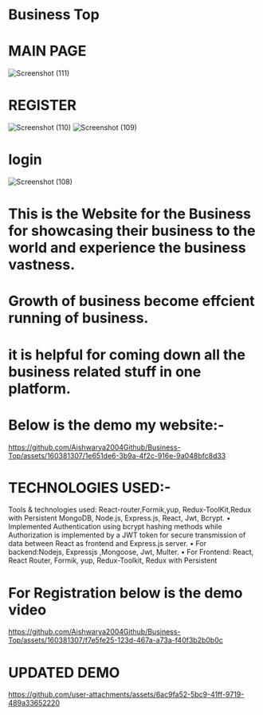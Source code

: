# Business Top

# MAIN PAGE
![Screenshot (111)](https://github.com/Aishwarya2004Github/Business-Top/assets/160381307/8c770137-498d-4518-a8bf-b7996ee16c38)

# REGISTER
![Screenshot (110)](https://github.com/Aishwarya2004Github/Business-Top/assets/160381307/3ae4cb36-122b-46ce-bdb3-0894dbda3be9)
![Screenshot (109)](https://github.com/Aishwarya2004Github/Business-Top/assets/160381307/53a6cd61-cc4a-4d38-9a26-a9321922e861)

# login
![Screenshot (108)](https://github.com/Aishwarya2004Github/Business-Top/assets/160381307/3a283264-5f68-4109-ba04-f0c8362fbcbe)
  # This is the Website for the Business for showcasing their business to the world and experience the business vastness.
# Growth of business become effcient running of business.
 # it is helpful for coming down all the business related stuff in one platform.


 # Below is the demo my website:-
 

https://github.com/Aishwarya2004Github/Business-Top/assets/160381307/1e651de6-3b9a-4f2c-916e-9a048bfc8d33

# TECHNOLOGIES USED:-
Tools & technologies used: React-router,Formik,yup, Redux-ToolKit,Redux with Persistent MongoDB, Node.js, Express.js, React, Jwt, Bcrypt.
•	Implemented Authentication using bcrypt hashing methods while Authorization is implemented by a JWT token for secure transmission of data between React as frontend and Express.js server.
•	For backend:Nodejs, Expressjs ,Mongoose, Jwt, Multer.
•	For Frontend: React, React Router, Formik, yup, Redux-Toolkit, Redux with Persistent


# For Registration below is the demo video


https://github.com/Aishwarya2004Github/Business-Top/assets/160381307/f7e5fe25-123d-467a-a73a-f40f3b2b0b0c

# UPDATED DEMO


https://github.com/user-attachments/assets/6ac9fa52-5bc9-41ff-9719-489a33652220


